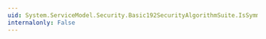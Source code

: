 ```yaml
---
uid: System.ServiceModel.Security.Basic192SecurityAlgorithmSuite.IsSymmetricKeyLengthSupported(System.Int32)
internalonly: False
---
```

